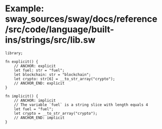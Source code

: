 # Example: sway_sources/sway/docs/reference/src/code/language/built-ins/strings/src/lib.sw

```sway
library;

fn explicit() {
    // ANCHOR: explicit
    let fuel: str = "fuel";
    let blockchain: str = "blockchain";
    let crypto: str[6] = __to_str_array("crypto");
    // ANCHOR_END: explicit
}

fn implicit() {
    // ANCHOR: implicit
    // The variable `fuel` is a string slice with length equals 4
    let fuel = "fuel";
    let crypto = __to_str_array("crypto");
    // ANCHOR_END: implicit
}

```
